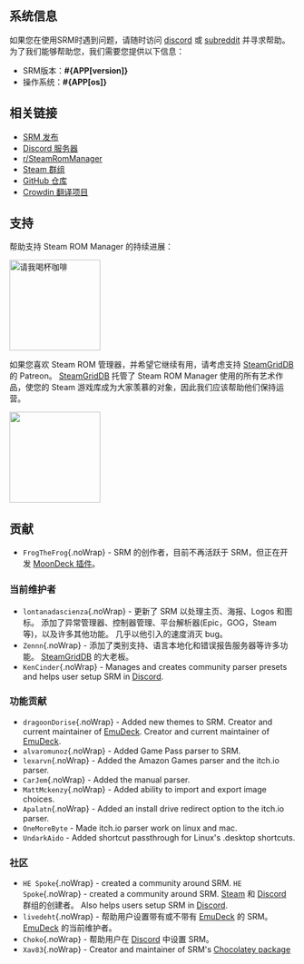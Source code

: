 ## 系统信息

如果您在使用SRM时遇到问题，请随时访问 [discord](https://discord.gg/bnSVJrz) 或 [subreddit](https://www.reddit.com/r/SteamRomManager/) 并寻求帮助。 为了我们能够帮助您，我们需要您提供以下信息：

* SRM版本：**#{APP[version]}**
* 操作系统：**#{APP[os]}**

## 相关链接

* [SRM 发布](https://github.com/SteamGridDB/steam-rom-manager/releases)
* [Discord 服务器](https://discord.gg/bnSVJrz)
* [r/SteamRomManager](https://www.reddit.com/r/SteamRomManager/)
* [Steam 群组](https://steamcommunity.com/groups/steamrommanager)
* [GitHub 仓库](https://github.com/SteamGridDB/steam-rom-manager)
* [Crowdin 翻译项目](https://crowdin.com/project/steam-rom-manager)

## 支持

帮助支持 Steam ROM Manager 的持续进展：

<a href="https://www.buymeacoffee.com/cbartondock" target="_blank">
  <img src="https://cdn.buymeacoffee.com/buttons/default-orange.png" alt="请我喝杯咖啡" width="160">
</a>

如果您喜欢 Steam ROM 管理器，并希望它继续有用，请考虑支持 [SteamGridDB](https://www.steamgriddb.com/) 的 Patreon。 [SteamGridDB](https://www.steamgriddb.com/) 托管了 Steam ROM Manager 使用的所有艺术作品，使您的 Steam 游戏库成为大家羡慕的对象，因此我们应该帮助他们保持运营。

<a href="https://www.patreon.com/steamgriddb">
    <img src="https://c5.patreon.com/external/logo/become_a_patron_button@2x.png" width="160">
</a>

## 贡献
* `FrogTheFrog`{.noWrap} - SRM 的创作者，目前不再活跃于 SRM，但正在开发 [MoonDeck 插件](https://github.com/FrogTheFrog/moondeck)。

### 当前维护者
* `lontanadascienza`{.noWrap} - 更新了 SRM 以处理主页、海报、Logos 和图标。 添加了异常管理器、控制器管理、平台解析器(Epic，GOG，Steam 等)，以及许多其他功能。 几乎以他引入的速度消灭 bug。
* `Zennn`{.noWrap} - 添加了类别支持、语言本地化和错误报告服务器等许多功能。 [SteamGridDB](https://www.steamgriddb.com/) 的大老板。
* `KenCinder`{.noWrap} - Manages and creates community parser presets and helps user setup SRM in [Discord](https://discord.gg/bnSVJrz).

### 功能贡献
* `dragoonDorise`{.noWrap} - Added new themes to SRM. Creator and current maintainer of [EmuDeck](https://www.emudeck.com/). Creator and current maintainer of [EmuDeck](https://www.emudeck.com/).
* `alvaromunoz`{.noWrap} - Added Game Pass parser to SRM.
* `lexarvn`{.noWrap} - Added the Amazon Games parser and the itch.io parser.
* `CarJem`{.noWrap} - Added the manual parser.
* `MattMckenzy`{.noWrap} - Added ability to import and export image choices.
* `Apalatn`{.noWrap} - Added an install drive redirect option to the itch.io parser.
* `OneMoreByte` - Made itch.io parser work on linux and mac.
* `UndarkAido` - Added shortcut passthrough for Linux's .desktop shortcuts.

### 社区
* `HE Spoke`{.noWrap} - created a community around SRM. `HE Spoke`{.noWrap} - created a community around SRM. [Steam](https://steamcommunity.com/groups/steamrommanager) 和 [Discord](https://discord.gg/bnSVJrz) 群组的创建者。 Also helps users setup SRM in [Discord](https://discord.gg/bnSVJrz).
* `livedeht`{.noWrap} - 帮助用户设置带有或不带有 [EmuDeck](https://www.emudeck.com/) 的 SRM。 [EmuDeck](https://www.emudeck.com/) 的当前维护者。
* `Choko`{.noWrap} - 帮助用户在 [Discord](https://discord.gg/bnSVJrz) 中设置 SRM。
* `Xav83`{.noWrap} - Creator and maintainer of SRM's [Chocolatey package](https://community.chocolatey.org/packages/steam-rom-manager)
